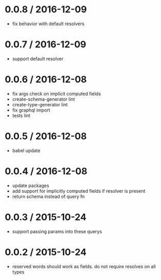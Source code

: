 
0.0.8 / 2016-12-09
==================

  * fix behavior with default resolvers

0.0.7 / 2016-12-09
==================

  * support default resolver

0.0.6 / 2016-12-08
==================

  * fix args check on implicit computed fields
  * create-schema-generator lint
  * create-type-generator lint
  * fix graphql import
  * tests lint

0.0.5 / 2016-12-08
==================

  * babel update

0.0.4 / 2016-12-08
==================

  * update packages
  * add support for implicitly computed fields if resolver is present
  * return schema instead of query fn

0.0.3 / 2015-10-24
==================

  * support passing params into these querys

0.0.2 / 2015-10-24
==================

  * reserved words should work as fields. do not require resolves on all types
